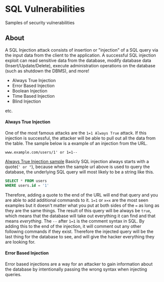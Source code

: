 # SQL Vulnerabilities
Samples of security vulnerabilities

## About
A SQL Injection attack consists of insertion or "injection" of a SQL query via the input data from the client to the application. A successful SQL injection exploit can read sensitive data from the database, modify database data (Insert/Update/Delete), execute administration operations on the database (such as shutdown the DBMS), and more!  

- Always True Injection
- Error Based Injection
- Boolean Injection
- Time Based Injection
- Blind Injection
  
etc.


#### Always True Injection
One of the most famous attacks are the `1=1 Always True` attack. If this injection is successful, the attacker will be able to pull out all the data from the table. The sample below is a example of an injection from the URL.
```
www.example.com/users/1' or 1=1--
```
[Always True Injection sample](img/always-true.png)
Basicly SQL injection always starts with a quote(`' or "`), because when the sample url above is used to query the database, the underlying SQL query will most likely to be a string like this.
```sql
SELECT * FROM users
WHERE users.id = '1'
```
Therefore, adding a quote to the end of the URL will end that query and you are able to add additional commands to it. `1=1` or `x=x` are the most seen examples but it doesn't matter what you put at both sides of the `=` as long as they are the same things. The result of this query will be always be `true`, which means that the database will take out everything it can find and that means *everything*.
The `--` after `1=1` is the comment syntax in SQL. By adding this to the end of the injection, it will comment out any other following commands if they exist. Therefore the injected query will be the last thing for the database to see, and will give the hacker everything they are looking for.


#### Error Based Injection
Error based injections are a way for an attacker to gain information about the database by intentionally passing the wrong syntax when injecting queries.
